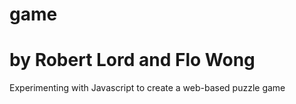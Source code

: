 # game
by Robert Lord and Flo Wong
=====
Experimenting with Javascript to create a web-based puzzle game

